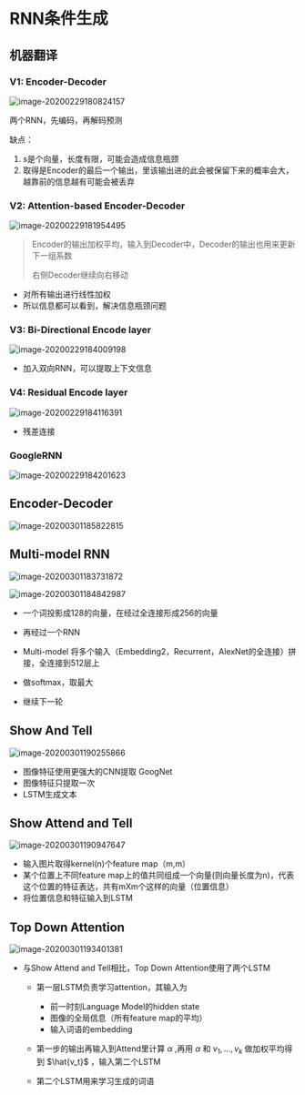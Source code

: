 # RNN条件生成

## 机器翻译

### V1: Encoder-Decoder

![image-20200229180824157](D:\Deep_Learning_PyTorch\docs\image\image-20200229180824157.png)

两个RNN，先编码，再解码预测

缺点：

1. s是个向量，长度有限，可能会造成信息瓶颈
2. 取得是Encoder的最后一个输出，里该输出进的此会被保留下来的概率会大，越靠前的信息越有可能会被丢弃

### V2: Attention-based Encoder-Decoder

![image-20200229181954495](D:\Deep_Learning_PyTorch\docs\image\image-20200229181954495.png)
>Encoder的输出加权平均，输入到Decoder中，Decoder的输出也用来更新下一组系数
>
>右侧Decoder继续向右移动

* 对所有输出进行线性加权
* 所以信息都可以看到，解决信息瓶颈问题

### V3: Bi-Directional Encode layer
![image-20200229184009198](D:\Deep_Learning_PyTorch\docs\image\image-20200229184009198.png)

* 加入双向RNN，可以提取上下文信息

### V4: Residual Encode layer

![image-20200229184116391](D:\Deep_Learning_PyTorch\docs\image\image-20200229184116391.png)

* 残差连接

###  GoogleRNN

![image-20200229184201623](D:\Deep_Learning_PyTorch\docs\image\image-20200229184201623.png)

 

## Encoder-Decoder

![image-20200301185822815](D:\Deep_Learning_PyTorch\docs\image\image-20200301185822815.png)

## Multi-model RNN

![image-20200301183731872](D:\Deep_Learning_PyTorch\docs\image\image-20200301183731872.png)

![image-20200301184842987](D:\Deep_Learning_PyTorch\docs\image\image-20200301184842987.png)

* 一个词投影成128的向量，在经过全连接形成256的向量
* 再经过一个RNN

* Multi-model  将多个输入（Embedding2，Recurrent，AlexNet的全连接）拼接，全连接到512层上
* 做softmax，取最大
* 继续下一轮

## Show And Tell

![image-20200301190255866](D:\Deep_Learning_PyTorch\docs\image\image-20200301190255866.png)

* 图像特征使用更强大的CNN提取 GoogNet
* 图像特征只提取一次
* LSTM生成文本

## Show Attend and Tell

![image-20200301190947647](D:\Deep_Learning_PyTorch\docs\image\image-20200301190947647.png)

* 输入图片取得kernel(n)个feature map（m,m）
* 某个位置上不同feature map上的值共同组成一个向量(则向量长度为n)，代表这个位置的特征表达，共有mXm个这样的向量（位置信息）
* 将位置信息和特征输入到LSTM

## Top Down Attention

![image-20200301193401381](D:\Deep_Learning_PyTorch\docs\image\image-20200301193401381.png)

* 与Show Attend and Tell相比，Top Down Attention使用了两个LSTM

  * 第一层LSTM负责学习attention，其输入为
    * 前一时刻Language Model的hidden state
    * 图像的全局信息（所有feature map的平均）
    * 输入词语的embedding
  * 第一步的输出再输入到Attend里计算 $\alpha$ ,再用 $\alpha$ 和 ${v_1,...,v_k}$ 做加权平均得到 $\hat{v_t}$ ，输入第二个LSTM

  * 第二个LSTM用来学习生成的词语

